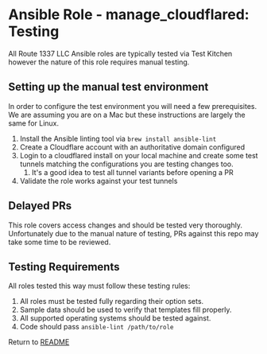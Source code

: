 Ansible Role - manage_cloudflared: Testing
===================================
All Route 1337 LLC Ansible roles are typically tested via Test Kitchen however the nature of this role requires
manual testing.

Setting up the manual test environment
---------------------------------------
In order to configure the test environment you will need a few prerequisites. We are assuming you are on a Mac but these instructions
are largely the same for Linux.

1. Install the Ansible linting tool via `brew install ansible-lint`
2. Create a Cloudflare account with an authoritative domain configured
3. Login to a cloudflared install on your local machine and create some test tunnels matching the configurations you are testing changes too.
   1. It's a good idea to test all tunnel variants before opening a PR
4. Validate the role works against your test tunnels

Delayed PRs
-----------
This role covers access changes and should be tested very thoroughly. Unfortunately due to the manual nature of testing,
PRs against this repo may take some time to be reviewed.

Testing Requirements
--------------------
All roles tested this way must follow these testing rules:

1. All roles must be tested fully regarding their option sets.
2. Sample data should be used to verify that templates fill properly.
3. All supported operating systems should be tested against.
4. Code should pass `ansible-lint /path/to/role`

Return to [README](README.md)
